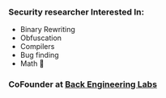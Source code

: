 ### Security researcher Interested In:
- Binary Rewriting
- Obfuscation
- Compilers
- Bug finding
- Math 👀
### CoFounder at [Back Engineering Labs](https://back.engineering)
